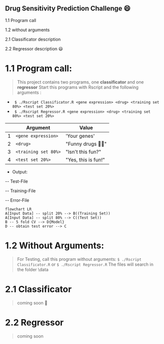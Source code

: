 ##  Drug Sensitivity Prediction Challenge :smile: ##

1.1 Program call

1.2 without arguments

2.1 Classificator description

2.2 Regressor description :smiley:

# 1.1 Program call: 
> This project contains two programs, one **classificator** and one **regressor**
> Start this programs with Rscript and the following arguments :

 - ``` $ ./Rscript Classificator.R <gene expression> <drug> <training set 80%> <test set 20%>``` 
 - ``` $ ./Rscript Regressor.R <gene expression> <drug> <training set 80%> <test set 20%>```

|                |Argument                          |Value                         |
|----------------|-------------------------------|-----------------------------|
|1          |`<gene expression>`   |'Your genes'            |
|2          |`<drug>`              |"Funny drugs :pill::see_no_evil:"            |
|3          |`<training set 80%>`  |"Isn't this fun?"   
|4          |`<test set 20%>`      |"Yes, this is fun!"   

 - Output:
 
 -- Test-File
 
 -- Training-File
 
 -- Error-File


```mermaid
flowchart LR
A[Input Data] -- split 20% --> B((Training Set))
A[Input Data] -- split 80% --> C((Test Set))
B -- 5 fold CV --> D{Model}
D -- obtain test error --> C
```



# 1.2 Without Arguments: 
> For Testing, call this program without arguments:
``` $ ./Rscript Classificator.R ```  or
``` $ ./Rscript Regressor.R ``` 
> The files will search in the folder \data





# 2.1 Classificator
> coming soon :eyes:





# 2.2 Regressor
> coming soon

